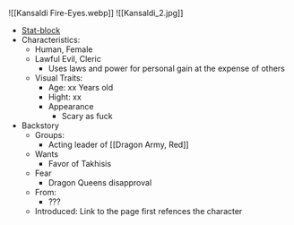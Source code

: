 ![[Kansaldi Fire-Eyes.webp]] 
![[Kansaldi_2.jpg]]
- [Stat-block](https://www.dndbeyond.com/sources/dnd/sotdq/friends-and-foes#KansaldiFireEyes) 
- Characteristics:
	- Human, Female
	- Lawful Evil, Cleric
		- Uses laws and power for personal gain at the expense of others 
	- Visual Traits:
		- Age: xx Years old
		- Hight: xx
		- Appearance
			- Scary as fuck
- Backstory
	- Groups:
		- Acting leader of [[Dragon Army, Red]] 
	- Wants
		- Favor of Takhisis
	- Fear
		- Dragon Queens disapproval
	- From:
		- ???
	- Introduced: Link to the page first refences the character